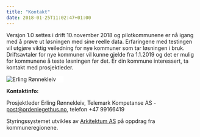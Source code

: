 ```yaml
---
title: "Kontakt"
date: 2018-01-25T11:02:47+01:00
---
```


Versjon 1.0 settes i drift 10.november 2018 og pilotkommunene er nå igang med å prøve ut løsningen med sine reelle data. Erfaringene med testingen vil utgjøre viktig veiledning for nye kommuner som tar løsningen i bruk.
Driftsavtaler for nye kommuner vil kunne gjelde fra 1.1.2019 og det er mulig for kommunene å teste løsningen før det. Er din kommune interessert, ta kontakt med prosjektleder. 

<img src ="/images/erling_tkas_small.jpg" align="left" alt="Erling Rønnekleiv" style="border-style:solid; border-width:0px 20px 0px 0px; border-color:white;"></img>
<br>

**Kontaktinfo:** 

Prosjektleder Erling Rønnekleiv, Telemark Kompetanse AS - <post@ordeniegethus.no>, telefon +47 99166419

Styringssystemet utvikles av <a href ="http://arkitektum.no" target="_blank">Arkitektum AS</a> på oppdrag fra kommuneregionene.


<br>
<br>
<br>
<br>
<br>
<br>
<br>
<br>
<br>
<br>
<br>
<br>


